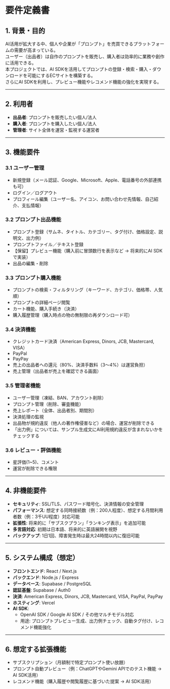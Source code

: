 # 要件定義書

## 1. 背景・目的

AI活用が拡大する中、個人や企業が「プロンプト」を売買できるプラットフォームの需要が高まっている。  
ユーザー（出品者）は自作のプロンプトを販売し、購入者は効率的に業務や創作に活用できる。  
本プロジェクトでは、AI SDKを活用してプロンプトの登録・検索・購入・ダウンロードを可能にするECサイトを構築する。  
さらにAI SDKを利用し、プレビュー機能やレコメンド機能の強化を実現する。  

---

## 2. 利用者

- **出品者**: プロンプトを販売したい個人/法人  
- **購入者**: プロンプトを購入したい個人/法人  
- **管理者**: サイト全体を運営・監視する運営者  

---

## 3. 機能要件

### 3.1 ユーザー管理
- 新規登録（メール認証、Google、Microsoft、Apple、電話番号の外部連携も可）  
- ログイン／ログアウト  
- プロフィール編集（ユーザー名、アイコン、お問い合わせ先情報、自己紹介、支払情報）  

### 3.2 プロンプト出品機能
- プロンプト登録（サムネ、タイトル、カテゴリー、タグ付け、価格設定、説明文、出力例）  
- プロンプトファイル／テキスト登録  
- 【保留】プレビュー機能（購入前に冒頭数行を表示など → 将来的にAI SDKで実装）  
- 出品の編集・削除  

### 3.3 プロンプト購入機能
- プロンプトの検索・フィルタリング（キーワード、カテゴリ、価格帯、人気順）  
- プロンプトの詳細ページ閲覧  
- カート機能、購入手続き（決済）  
- 購入履歴管理（購入時点の物の無制限の再ダウンロード可）  

### 3.4 決済機能
- クレジットカード決済（American Express, Dinors, JCB, Mastercard, VISA）  
- PayPal  
- PayPay  
- 売上の出品者への還元（80%、決済手数料（3〜4%）は運営負担）  
- 売上管理（出品者が売上を確認できる画面）  

### 3.5 管理者機能
- ユーザー管理（凍結、BAN、アカウント削除）  
- プロンプト管理（削除、審査機能）  
- 売上レポート（全体、出品者別、期間別）  
- 決済処理の監視  
- 出品物が規約違反（他人の著作権侵害など）の場合、運営が削除できる  
- 「出力例」については、サンプル生成文にAI利用規約違反が含まれないかをチェックする  

### 3.6 レビュー・評価機能
- 星評価(1~5)、コメント  
- 運営が削除できる権限  

---

## 4. 非機能要件

- **セキュリティ**: SSL/TLS、パスワード暗号化、決済情報の安全管理  
- **パフォーマンス**: 想定する同時接続数（例：200人程度）、想定する月間利用者数（例：3千UU程度）対応可能  
- **拡張性**: 将来的に「サブスクプラン」「ランキング表示」を追加可能  
- **多言語対応**: 初期は日本語、将来的に英語展開を視野  
- **バックアップ**: 1日1回、障害発生時は最大24時間以内に復旧可能  

---

## 5. システム構成（想定）

- **フロントエンド**: React / Next.js  
- **バックエンド**: Node.js / Express  
- **データベース**: Supabase / PostgreSQL  
- **認証基盤**: Supabase / Auth0  
- **決済**: American Express, Dinors, JCB, Mastercard, VISA, PayPal, PayPay  
- **ホスティング**: Vercel  
- **AI SDK**:  
  - OpenAI SDK / Google AI SDK / その他マルチモデル対応  
  - 用途: プロンプトプレビュー生成、出力例チェック、自動タグ付け、レコメンド機能強化  

---

## 6. 想定する拡張機能

- サブスクリプション（月額制で特定プロンプト使い放題）  
- プロンプト自動プレビュー（例：ChatGPTやGemini APIでのテスト機能 → AI SDK活用）  
- レコメンド機能（購入履歴や閲覧履歴に基づいた提案 → AI SDK活用）  
